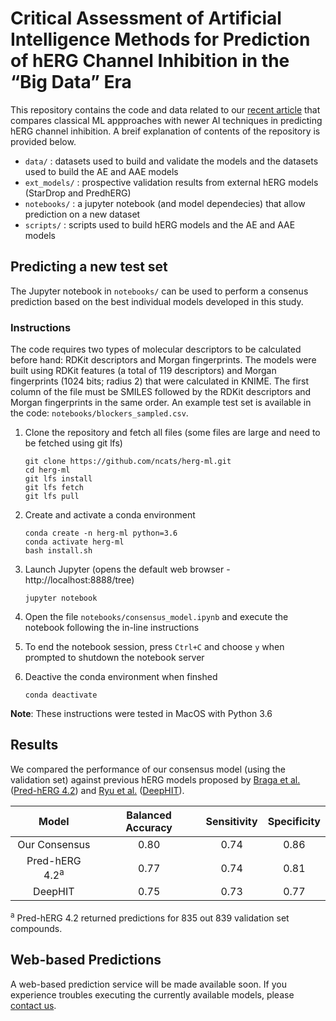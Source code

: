 # Critical Assessment of Artificial Intelligence Methods for Prediction of hERG Channel Inhibition in the “Big Data” Era

This repository contains the code and data related to our [recent article](https://pubs.acs.org/doi/10.1021/acs.jcim.0c00884) that compares classical ML appproaches with newer AI techniques in predicting hERG channel inhibition. A breif explanation of contents of the repository is provided below.

* `data/`       :  datasets used to build and validate the models and the datasets used to build the AE and AAE models
* `ext_models/` :  prospective validation results from external hERG models (StarDrop and PredhERG)
* `notebooks/`  :  a jupyter notebook (and model dependecies) that allow prediction on a new dataset
* `scripts/`    :  scripts used to build hERG models and the AE and AAE models


## Predicting a new test set

The Jupyter notebook in `notebooks/` can be used to perform a consenus prediction based on the best individual models developed in this study.


### Instructions

The code requires two types of molecular descriptors to be calculated before hand: RDKit descriptors and Morgan fingerprints. The models were built using RDKit features (a total of 119 descriptors) and Morgan fingerprints (1024 bits; radius 2) that were calculated in KNIME. The first column of the file must be SMILES followed by the RDKit descriptors and Morgan fingerprints in the same order. An example test set is available in the code: `notebooks/blockers_sampled.csv`.
 

1. Clone the repository and fetch all files (some files are large and need to be fetched using git lfs)

    ```
    git clone https://github.com/ncats/herg-ml.git
    cd herg-ml
    git lfs install
    git lfs fetch
    git lfs pull
    
    ```
    
2. Create and activate a conda environment

    ```
    conda create -n herg-ml python=3.6
    conda activate herg-ml
    bash install.sh
    ```
    
3. Launch Jupyter (opens the default web browser - http://localhost:8888/tree)

    ```
    jupyter notebook
    ```
   
4. Open the file `notebooks/consensus_model.ipynb` and execute the notebook following the in-line instructions

5. To end the notebook session, press `Ctrl+C` and choose `y` when prompted to shutdown the notebook server

6. Deactive the conda environment when finshed

    ```
    conda deactivate
    ```

**Note**: These instructions were tested in MacOS with Python 3.6


## Results

We compared the performance of our consensus model (using the validation set) against previous hERG models proposed by [Braga et al.](https://pubmed.ncbi.nlm.nih.gov/24805060/) ([Pred-hERG 4.2](http://predherg.labmol.com.br/)) and [Ryu et al.](https://academic.oup.com/bioinformatics/article/36/10/3049/5727757) ([DeepHIT](https://academic.oup.com/bioinformatics/article/36/10/3049/5727757)).

**Model** | **Balanced Accuracy** | **Sensitivity** | **Specificity** |
| :---: | :---: | :---: | :---: |
Our Consensus | 0.80 | 0.74 | 0.86 |
Pred-hERG 4.2<sup>a</sup> | 0.77 | 0.74 | 0.81 |
DeepHIT | 0.75 | 0.73 | 0.77 |

<sup>a</sup> Pred-hERG 4.2 returned predictions for 835 out 839 validation set compounds.

## Web-based Predictions

A web-based prediction service will be made available soon. If you experience troubles executing the currently available models, please [contact us](mailto:vishalbabu.siramshetty@nih.gov?subject=[GitHub]%20hERG%20Models).
